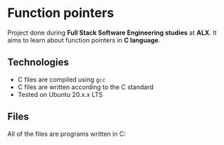 # Function pointers
Project done during **Full Stack Software Engineering studies** at **ALX**. It aims to learn about function pointers in **C language**.

## Technologies
* C files are compiled using `gcc`
* C files are written according to the C standard
* Tested on Ubuntu 20.x.x LTS

## Files
All of the files are programs written in C: